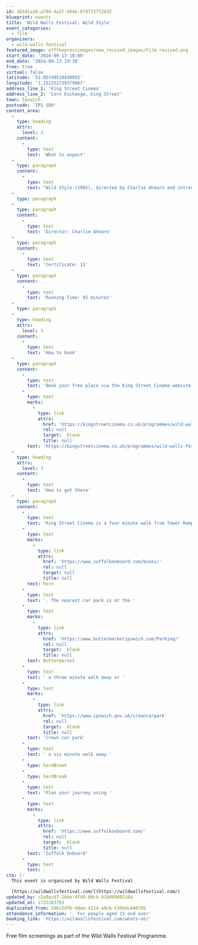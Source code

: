 ```yaml
---
id: 363d1a10-a704-4a2f-b64e-0f97727f2632
blueprint: events
title: 'Wild Walls Festival: Wild Style'
event_categories:
  - film
organisers:
  - wild-walls-festival
featured_image: offthepressimages/new_resized_images/Film_resized.png
start_date: '2024-09-13 18:00'
end_date: '2024-09-13 19:30'
free: true
virtual: false
latitude: '52.05749510430892'
longitude: '1.152332739379867'
address_line_1: 'King Street Cinema'
address_line_2: 'Corn Exchange, King Street'
town: Ipswich
postcode: 'IP1 1DH'
content_area:
  -
    type: heading
    attrs:
      level: 3
    content:
      -
        type: text
        text: 'What to expect'
  -
    type: paragraph
    content:
      -
        type: text
        text: "Wild Style (1982), directed by Charlie Ahearn and introduced by DJ Jimmy Green, is the story of how hip-hop came to be from the perspective of the actual hip-hop pioneers, playing themselves in the film. The film is a landmark cinematic representation of the \"Five Elements\" of Hip-Hop (MCing, Breakdancing, DJing, Graffiti and Knowledge of the Movement ).\_ Featuring DJ Grandmaster Flash, writer and MC Fab Five Freddy, Graffiti writers Lady Pink, Zephyr, Breakdancers The Rock Steady, MC's The Cold Crush Brothers and Queen Lisa Lee of the Universal Zulu Nation."
  -
    type: paragraph
  -
    type: paragraph
    content:
      -
        type: text
        text: 'Director: Charlie Ahearn'
  -
    type: paragraph
    content:
      -
        type: text
        text: 'Certificate: 15'
  -
    type: paragraph
    content:
      -
        type: text
        text: 'Running Time: 82 minutes'
  -
    type: paragraph
  -
    type: heading
    attrs:
      level: 3
    content:
      -
        type: text
        text: 'How to book'
  -
    type: paragraph
    content:
      -
        type: text
        text: 'Book your free place via the King Street Cinema website - '
      -
        type: text
        marks:
          -
            type: link
            attrs:
              href: 'https://kingstreetcinema.co.uk/programmes/wild-walls-festival-wild-style/'
              rel: null
              target: _blank
              title: null
        text: 'https://kingstreetcinema.co.uk/programmes/wild-walls-festival-wild-style/'
  -
    type: heading
    attrs:
      level: 3
    content:
      -
        type: text
        text: 'How to get there'
  -
    type: paragraph
    content:
      -
        type: text
        text: 'King Street Cinema is a four minute walk from Tower Ramparts bus station in the town centre - see the latest bus timetables '
      -
        type: text
        marks:
          -
            type: link
            attrs:
              href: 'https://www.suffolkonboard.com/buses/'
              rel: null
              target: null
              title: null
        text: here
      -
        type: text
        text: '. The nearest car park is at the '
      -
        type: text
        marks:
          -
            type: link
            attrs:
              href: 'https://www.buttermarketipswich.com/Parking/'
              rel: null
              target: _blank
              title: null
        text: Buttermarket
      -
        type: text
        text: ' a three minute walk away or '
      -
        type: text
        marks:
          -
            type: link
            attrs:
              href: 'https://www.ipswich.gov.uk/crowncarpark'
              rel: null
              target: _blank
              title: null
        text: 'Crown car park'
      -
        type: text
        text: ' a six minute walk away.'
      -
        type: hardBreak
      -
        type: hardBreak
      -
        type: text
        text: 'Plan your journey using '
      -
        type: text
        marks:
          -
            type: link
            attrs:
              href: 'https://www.suffolkonboard.com/'
              rel: null
              target: _blank
              title: null
        text: 'Suffolk Onboard'
      -
        type: text
        text: .
cta: |-
  This event is organised by Wild Walls Festival

  [https://wildwallsfestival.com/](https://wildwallsfestival.com/)
updated_by: c2a9acd7-26be-4f49-89cb-918d0960210a
updated_at: 1725283703
duplicated_from: 39bc5df6-9dee-4124-a9cb-539bdc4407db
attendance_information: '- For people aged 15 and over'
booking_link: 'https://wildwallsfestival.com/whats-on/'
---
```

Free film screenings as part of the Wild Walls Festival Programme.